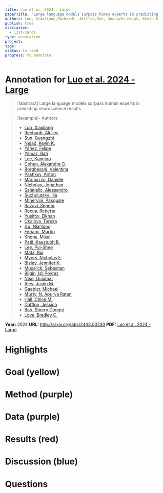 ```yaml
---
title: Luo et al. 2024 - Large
paperTitle: "Large language models surpass human experts in predicting neuroscience results"
authors: Luo, Xiaoliang,Rechardt, Akilles,Sun, Guangzhi,Nejad, Kevin K.,Yáñez, Felipe,Yilmaz, Bati,Lee, Kangjoo,Cohen, Alexandra O.,Borghesani, Valentina,Pashkov, Anton,Marinazzo, Daniele,Nicholas, Jonathan,Salatiello, Alessandro,Sucholutsky, Ilia,Minervini, Pasquale,Razavi, Sepehr,Rocca, Roberta,Yusifov, Elkhan,Okalova, Tereza,Gu, Nianlong,Ferianc, Martin,Khona, Mikail,Patil, Kaustubh R.,Lee, Pui-Shee,Mata, Rui,Myers, Nicholas E.,Bizley, Jennifer K.,Musslick, Sebastian,Bilgin, Isil Poyraz,Niso, Guiomar,Ales, Justin M.,Gaebler, Michael,Murty, N. Apurva Ratan,Hall, Chloe M.,Dafflon, Jessica,Bao, Sherry Dongqi,Love, Bradley C.
publish: true
cssclasses:
  - list-cards
type: annotation
project:
tags:
status: to read
progress: to annotate
---
```

# Annotation for [Luo et al. 2024 - Large](Papers/References/Luo%20et%20al.%202024%20-%20Large)

> [!abstract] Large language models surpass human experts in predicting neuroscience results

> [!example]- Authors
> - [Luo, Xiaoliang](Luo%2C%20Xiaoliang)
> - [Rechardt, Akilles](Rechardt%2C%20Akilles)
> - [Sun, Guangzhi](Sun%2C%20Guangzhi)
> - [Nejad, Kevin K.](Nejad%2C%20Kevin%20K.)
> - [Yáñez, Felipe](Y%C3%A1%C3%B1ez%2C%20Felipe)
> - [Yilmaz, Bati](Yilmaz%2C%20Bati)
> - [Lee, Kangjoo](Lee%2C%20Kangjoo)
> - [Cohen, Alexandra O.](Cohen%2C%20Alexandra%20O.)
> - [Borghesani, Valentina](Borghesani%2C%20Valentina)
> - [Pashkov, Anton](Pashkov%2C%20Anton)
> - [Marinazzo, Daniele](Marinazzo%2C%20Daniele)
> - [Nicholas, Jonathan](Nicholas%2C%20Jonathan)
> - [Salatiello, Alessandro](Salatiello%2C%20Alessandro)
> - [Sucholutsky, Ilia](Sucholutsky%2C%20Ilia)
> - [Minervini, Pasquale](Minervini%2C%20Pasquale)
> - [Razavi, Sepehr](Razavi%2C%20Sepehr)
> - [Rocca, Roberta](Rocca%2C%20Roberta)
> - [Yusifov, Elkhan](Yusifov%2C%20Elkhan)
> - [Okalova, Tereza](Okalova%2C%20Tereza)
> - [Gu, Nianlong](Gu%2C%20Nianlong)
> - [Ferianc, Martin](Ferianc%2C%20Martin)
> - [Khona, Mikail](Khona%2C%20Mikail)
> - [Patil, Kaustubh R.](Patil%2C%20Kaustubh%20R.)
> - [Lee, Pui-Shee](Lee%2C%20Pui-Shee)
> - [Mata, Rui](Mata%2C%20Rui)
> - [Myers, Nicholas E.](Myers%2C%20Nicholas%20E.)
> - [Bizley, Jennifer K.](Bizley%2C%20Jennifer%20K.)
> - [Musslick, Sebastian](Musslick%2C%20Sebastian)
> - [Bilgin, Isil Poyraz](Bilgin%2C%20Isil%20Poyraz)
> - [Niso, Guiomar](Niso%2C%20Guiomar)
> - [Ales, Justin M.](Ales%2C%20Justin%20M.)
> - [Gaebler, Michael](Gaebler%2C%20Michael)
> - [Murty, N. Apurva Ratan](Murty%2C%20N.%20Apurva%20Ratan)
> - [Hall, Chloe M.](Hall%2C%20Chloe%20M.)
> - [Dafflon, Jessica](Dafflon%2C%20Jessica)
> - [Bao, Sherry Dongqi](Bao%2C%20Sherry%20Dongqi)
> - [Love, Bradley C.](Love%2C%20Bradley%20C.)

**Year:** 2024
**URL:** http://arxiv.org/abs/2403.03230
**PDF:** [Luo et al. 2024 - Large](Papers/PDFs/Luo%20et%20al.%202024%20-%20Large%20language%20models%20surpass%20human%20experts%20in%20predicting%20neuroscience%20results.pdf)

# Highlights


# Goal (yellow)


# Method (purple)


# Data (purple)


# Results (red)


# Discussion (blue)


# Questions


